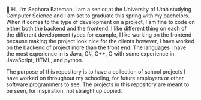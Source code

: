 👋 Hi, I’m Sephora Bateman. I am a senior at the University of Utah studying Computer Science and I am set to graduate this spring with my bachelors.  When it comes to the type of development on a project, I am fine to code on either both the backend and the frontend. I like different thing on each of the different development types for example, I like working on the frontend because making the project look nice for the clients however, I have worked on the backend of project more than the front end.  The languages I have the most experience in is Java, C#, C++, C with some experience in JavaScript, HTML, and python.   
 
The purpose of this repository is to have a collection of school projects I have worked on throughout my schooling, for future employers or other software programmers to see. The projects in this repository are meant to be seen, for inspiration, not straight up copied.

